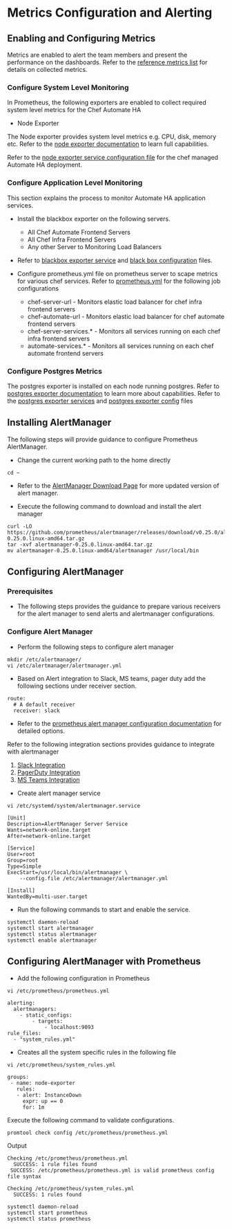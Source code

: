 
# Metrics Configuration and Alerting

## Enabling and Configuring Metrics

Metrics are enabled to alert the team members and present the performance on the dashboards. Refer to the [reference metrics list](./Prometheus_Reference_Metrics_List.md) for details on collected metrics.

### Configure System Level Monitoring
In Prometheus, the following exporters are enabled to collect required system level metrics for the Chef Automate HA
* Node Exporter

The Node exporter provides system level metrics e.g. CPU, disk, memory etc. Refer to the [node exporter documentation](https://github.com/prometheus/node_exporter) to learn full capabilities.

Refer to the [node exporter service configuration file](./exporter_service_files/node_exporter.service) for the chef managed Automate HA deployment. 

### Configure Application Level Monitoring

This section explains the process to monitor Automate HA application services.

* Install the blackbox exporter on the following servers.
  - All Chef Automate Frontend Servers
  - All Chef Infra Frontend Servers
  - Any other Server to Monitoring Load Balancers

* Refer to [blackbox exporter service](./exporter_service_files/blackbox_exporter.service) and [black box configuration](./exporter_configs/blackbox_exporter.yml) files.

* Configure prometheus.yml file on prometheus server to scape metrics for various chef services. Refer to [prometheus.yml](./prometheus.yml) for the following job configurations
  - chef-server-url - Monitors elastic load balancer for chef infra frontend servers
  - chef-automate-url -  Monitors elastic load balancer for chef automate frontend servers
  - chef-server-services.* - Monitors all services running on each chef infra frontend servers
  - automate-services.* - Monitors all services running on each chef automate frontend servers

### Configure Postgres Metrics
  The postgres exporter is installed on each node running postgres. Refer to [postgres exporter documentation](https://github.com/prometheus-community/postgres_exporter) to learn more about capabilities. Refer to the [postgres exporter services](./exporter_service_files/postgres_exporter.service) and [postgres exporter config](./exporter_configs/postgres_exporter.env) files

## Installing AlertManager
The following steps will provide guidance to configure Prometheus AlertManager.

* Change the current working path to the home directly
```
cd ~
```
* Refer to the [AlertManager Download Page](https://prometheus.io/download/#alertmanager) for more updated version of alert manager.

* Execute the following command to download and install the alert manager

```
curl -LO  https://github.com/prometheus/alertmanager/releases/download/v0.25.0/alertmanager-0.25.0.linux-amd64.tar.gz
tar -xvf alertmanager-0.25.0.linux-amd64.tar.gz
mv alertmanager-0.25.0.linux-amd64/alertmanager /usr/local/bin
```

## Configuring AlertManager

### Prerequisites
* The following steps provides the guidance to prepare various receivers for the alert manager to send alerts and alertmanager configurations. 


### Configure Alert Manager

* Perform the following steps to configure alert manager

```
mkdir /etc/alertmanager/
vi /etc/alertmanager/alertmanager.yml
```

* Based on Alert integration to Slack, MS teams, pager duty add the following sections under receiver section.

```
route:
  # A default receiver
  receiver: slack
```

* Refer to the [prometheus alert manager configuration documentation](https://prometheus.io/docs/alerting/latest/configuration/) for detailed options. 

Refer to the following integration sections provides guidance to integrate with alertmanager 

1. [Slack Integration](./prometheus_slack_Integration_and_Notification.md)
1. [PagerDuty Integration ](./prometheus_PagerDuty_Integration_and_Notification.md)
1. [MS Teams Integration](./prometheus_msteams_Integration_and_Notification.md)

* Create alert manager service

```
vi /etc/systemd/system/alertmanager.service
```

```
[Unit]
Description=AlertManager Server Service
Wants=network-online.target
After=network-online.target

[Service]
User=root
Group=root
Type=Simple
ExecStart=/usr/local/bin/alertmanager \
    --config.file /etc/alertmanager/alertmanager.yml

[Install]
WantedBy=multi-user.target
```

* Run the following commands to start and enable the service.
```
systemctl daemon-reload
systemctl start alertmanager
systemctl status alertmanager
systemctl enable alertmanager
```

## Configuring AlertManager with Prometheus

* Add the following configuration in Prometheus

```
vi /etc/prometheus/prometheus.yml
```

```
alerting:
  alertmanagers:
    - static_configs:
        - targets:
            - localhost:9093
rule_files:
  - "system_rules.yml"
```

* Creates all the system specific rules in the following file

```
vi /etc/prometheus/system_rules.yml
```

```
groups:
 - name: node-exporter
   rules:
   - alert: InstanceDown
     expr: up == 0
     for: 1m
```

Execute the following command to validate configurations.

```
promtool check config /etc/prometheus/prometheus.yml
```

Output
```
Checking /etc/prometheus/prometheus.yml
  SUCCESS: 1 rule files found
 SUCCESS: /etc/prometheus/prometheus.yml is valid prometheus config file syntax

Checking /etc/prometheus/system_rules.yml
  SUCCESS: 1 rules found
```

```
systemctl daemon-reload
systemctl start prometheus
systemctl status prometheus
```


